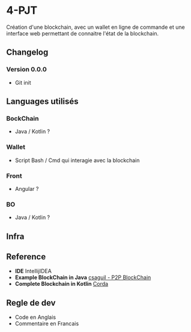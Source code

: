 # 4-PJT

Création d'une blockchain, avec un wallet en ligne de commande et une interface web permettant de connaitre l'état de la blockchain.

## Changelog

### Version 0.0.0

* Git init

## Languages utilisés

### BockChain

* Java / Kotlin ?

### Wallet

* Script Bash / Cmd qui interagie avec la blockchain

### Front

* Angular ? 

### BO

* Java / Kotlin ? 

## Infra 

## Reference

* **IDE** IntellijIDEA
* **Example BlockChain in Java** [csaguil - P2P BlockChain](https://github.com/csaguil/p2p-blockchain)
* **Complete Blockchain in Kotlin** [Corda](https://github.com/corda/corda)

## Regle de dev

* Code en Anglais
* Commentaire en Francais
